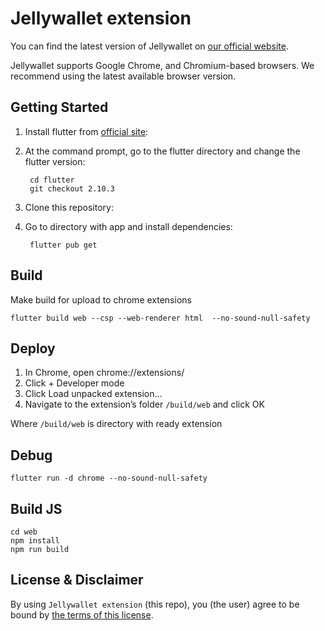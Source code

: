# Jellywallet extension

You can find the latest version of Jellywallet on [our official website](https://jellywallet.io/).

Jellywallet supports Google Chrome, and Chromium-based browsers. We recommend using the latest available browser version.

## Getting Started

1. Install flutter from [official site](https://docs.flutter.dev/get-started/install):

2. At the command prompt, go to the flutter directory and change the flutter version:

        cd flutter
        git checkout 2.10.3

3. Clone this repository:

4. Go to directory with app and install dependencies:

        flutter pub get

## Build
Make build for upload to chrome extensions

    flutter build web --csp --web-renderer html  --no-sound-null-safety

## Deploy
1. In Chrome, open chrome://extensions/
2. Click + Developer mode
3. Click Load unpacked extension…
4. Navigate to the extension’s folder `/build/web` and click OK

Where `/build/web` is directory with ready extension

## Debug
    flutter run -d chrome --no-sound-null-safety

## Build JS
    cd web
    npm install
    npm run build

## License & Disclaimer

By using `Jellywallet extension` (this repo), you (the user) agree to be bound by [the terms of this license](LICENSE).
